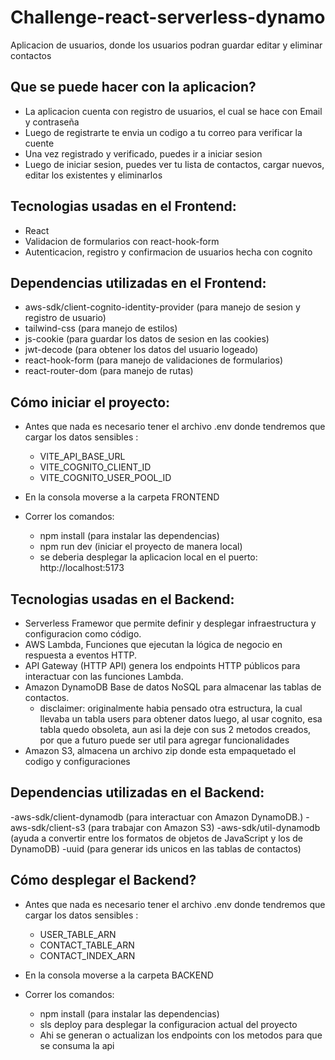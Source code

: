 # Challenge-react-serverless-dynamo

Aplicacion de usuarios, donde los usuarios podran guardar editar y eliminar contactos

## Que se puede hacer con la aplicacion?

- La aplicacion cuenta con registro de usuarios, el cual se hace con Email y contraseña
- Luego de registrarte te envia un codigo a tu correo para verificar la cuente
- Una vez registrado y verificado, puedes ir a iniciar sesion
- Luego de iniciar sesion, puedes ver tu lista de contactos, cargar nuevos, editar los existentes y eliminarlos

## Tecnologias usadas en el Frontend:

- React
- Validacion de formularios con react-hook-form
- Autenticacion, registro y confirmacion de usuarios hecha con cognito

## Dependencias utilizadas en el Frontend:

- aws-sdk/client-cognito-identity-provider (para manejo de sesion y registro de usuario)
- tailwind-css (para manejo de estilos)
- js-cookie (para guardar los datos de sesion en las cookies)
- jwt-decode (para obtener los datos del usuario logeado)
- react-hook-form (para manejo de validaciones de formularios)
- react-router-dom (para manejo de rutas)

## Cómo iniciar el proyecto:

- Antes que nada es necesario tener el archivo .env donde tendremos que cargar los datos sensibles :

  - VITE_API_BASE_URL
  - VITE_COGNITO_CLIENT_ID
  - VITE_COGNITO_USER_POOL_ID

- En la consola moverse a la carpeta FRONTEND
- Correr los comandos:
  - npm install (para instalar las dependencias)
  - npm run dev (iniciar el proyecto de manera local)
  - se deberia desplegar la aplicacion local en el puerto: http://localhost:5173

## Tecnologias usadas en el Backend:

- Serverless Framewor que permite definir y desplegar infraestructura y configuracion como código.
- AWS Lambda, Funciones que ejecutan la lógica de negocio en respuesta a eventos HTTP.
- API Gateway (HTTP API) genera los endpoints HTTP públicos para interactuar con las funciones Lambda.
- Amazon DynamoDB Base de datos NoSQL para almacenar las tablas de contactos.
  - disclaimer: originalmente habia pensado otra estructura, la cual llevaba un tabla users para obtener datos
  luego, al usar cognito, esa tabla quedo obsoleta, aun asi la deje con sus 2 metodos creados, por que a futuro 
  puede ser util para agregar funcionalidades
- Amazon S3, almacena un archivo zip donde esta empaquetado el codigo y configuraciones

## Dependencias utilizadas en el Backend:

-aws-sdk/client-dynamodb (para interactuar con Amazon DynamoDB.)
-aws-sdk/client-s3 (para trabajar con Amazon S3)
-aws-sdk/util-dynamodb (ayuda a convertir entre los formatos de objetos de JavaScript y los de DynamoDB)
-uuid (para generar ids unicos en las tablas de contactos)

## Cómo desplegar el Backend?

- Antes que nada es necesario tener el archivo .env donde tendremos que cargar los datos sensibles :

  - USER_TABLE_ARN
  - CONTACT_TABLE_ARN
  - CONTACT_INDEX_ARN

- En la consola moverse a la carpeta BACKEND
- Correr los comandos:
  - npm install (para instalar las dependencias)
  - sls deploy para desplegar la configuracion actual del proyecto
  - Ahi se generan o actualizan los endpoints con los metodos para que se consuma la api
